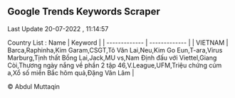 

## Google Trends Keywords Scraper 
 
Last Update 20-07-2022 , 11:14:57

Country List :
 Name  | Keyword |
| ------------- | ------------- |
| VIETNAM | Barca,Raphinha,Kim Garam,CSGT,Tô Văn Lai,Neu,Kim Go Eun,T-ara,Virus Marburg,Tịnh thất Bồng Lai,Jack,MU vs,Nam Định đấu với Viettel,Giang Còi,Thương ngày nắng về phần 2 tập 46,V.League,UFM,Triệu chứng cúm a,Xổ số miền Bắc hôm quả,Đặng Văn Lâm |



© Abdul Muttaqin 
